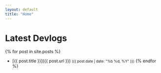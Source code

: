 ```yaml
---
layout: default
title: "Home"
---
```


# Latest Devlogs

{% for post in site.posts %}

- [{{ post.title }}]({{ post.url }}) <small>({{ post.date | date: "%b %d, %Y" }})</small>
  {% endfor %}
